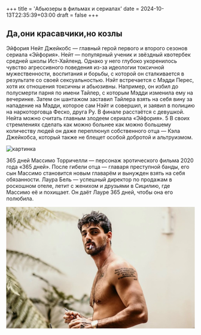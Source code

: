 +++
title = 'Абьюзеры в фильмах и сериалах'
date = 2024-10-13T22:35:39+03:00
draft = false
+++
## Да,они красавчики,но козлы

Эйфория
Нейт Джейкобс — главный герой первого и второго сезонов сериала «Эйфория».
Нейт — популярный ученик и звёздный квотербек средней школы Ист-Хайленд. Однако у него глубоко укоренилось чувство агрессивного поведения из-за идеологии токсичной мужественности, воспитания и борьбы, с которой он сталкивается в результате со своей сексуальностью.
Нэйт встречается с Мэдди Перес, хотя их отношения токсичны и абьюзивны. Например, он избил до полусмерти парня по имени Тайлер, с которым Мэдди изменила ему на вечеринке. Затем он шантажом заставил Тайлера взять на себя вину за нападение на Мэдди, которое сам Нэйт и совершил, и заявил в полицию на наркоторговца Феско, друга Ру. В финале расстаётся с девушкой.
Нейта можно считать главным злодеем сериала «Эйфория». 5 В своих стремлениях сделать как можно больнее как можно большему количеству людей он даже переплюнул собственного отца — Кэла Джейкобса, который также не блещет особой добротой и альтруизмом. 

![картинка](Ax8jpGAXEK8.jpg)

365 дней
Массимо Торричелли — персонаж эротического фильма 2020 года «365 дней».
После гибели отца — главаря преступной банды, его сын Массимо становится новым главарём и вынужден взять на себя обязанности. Лаура Бель — успешный директор по продажам в роскошном отеле, летит с женихом и друзьями в Сицилию, где Массимо её и похищает. Он даёт Лауре 365 дней, чтобы она его полюбила.

![картинка](static/1200-0-1603727291-3422.jpg)